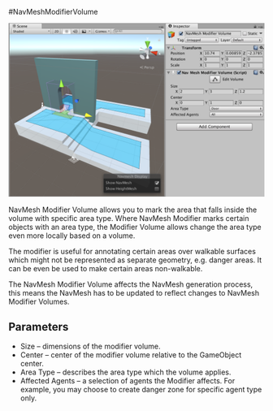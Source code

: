 #NavMeshModifierVolume

![NavMeshModifierVolume example](Images/NavMeshModifierVolume-Example.png)

NavMesh Modifier Volume allows you to mark the area that falls inside the volume with specific area type. Where NavMesh Modifier marks certain objects with an area type, the Modifier Volume allows change the area type even more locally based on a volume.

The modifier is useful for annotating certain areas over walkable surfaces which might not be represented as separate geometry, e.g. danger areas.  It can be even be used to make certain areas non-walkable.

The NavMesh Modifier Volume affects the NavMesh generation process, this means the NavMesh has to be updated to reflect changes to NavMesh Modifier Volumes.

## Parameters
* Size – dimensions of the modifier volume. 
* Center – center of the modifier volume relative to the GameObject center.
* Area Type – describes the area type which the volume applies.
* Affected Agents – a selection of agents the Modifier affects. For example, you may choose to create danger zone for specific agent type only.


